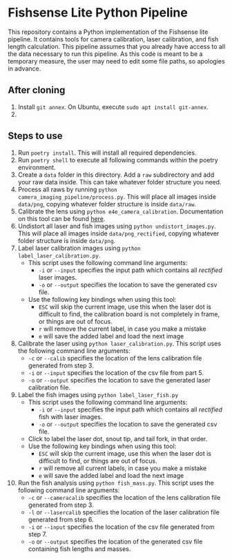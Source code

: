 # Fishsense Lite Python Pipeline
This repository contains a Python implementation of the Fishsense lite pipeline. It contains tools for camera calibration, laser calibration, and fish length calculation. This pipeline assumes that you already have access to all the data necessary to run this pipeline. As this code is meant to be a temporary measure, the user may need to edit some file paths, so apologies in advance. 

## After cloning
1. Install `git annex`.  On Ubuntu, execute `sudo apt install git-annex`.
2. 

## Steps to use
1. Run `poetry install`. This will install all required dependencies.
2. Run `poetry shell` to execute all following commands within the poetry environment.
3. Create a `data` folder in this directory. Add a `raw` subdirectory and add your raw data inside. This can take whatever folder structure you need. 
4. Process all raws by running `python camera_imaging_pipeline/process.py`. This will place all images inside `data/png`, copying whatever folder structure is inside `data/raw`.
4. Calibrate the lens using `python e4e_camera_calibration`. Documentation on this tool can be found [here](https://github.com/UCSD-E4E/e4e-camera-calibration).
5. Undistort all laser and fish images using `python undistort_images.py`. This will place all images inside `data/png_rectified`, copying whatever folder structure is inside `data/png`.
6. Label laser calibration images using `python label_laser_calibration.py`. 
     * This script uses the following command line arguments: 
        * `-i` or `--input` specifies the input path which contains all *rectified* laser images.
        * `-o` or `--output` specifies the location to save the generated csv file.
     * Use the following key bindings when using this tool: 
        * `ESC` will skip the current image, use this when the laser dot is difficult to find, the calibration board is not completely in frame, or things are out of focus.
        * `r` will remove the current label, in case you make a mistake
        * `e` will save the added label and load the next image
7. Calibrate the laser using `python laser_calibration.py`. This script uses the following command line arguments:
     * `-c` or `--calib` specifies the location of the lens calibration file generated from step 3. 
     * `-i` or `--input` specifies the location of the csv file from part 5. 
     * `-o` or `--output` specifies the location to save the generated laser calibration file.
8. Label the fish images using `python label_laser_fish.py`
     * This script uses the following command line arguments: 
        * `-i` or `--input` specifies the input path which contains all *rectified* fish with laser images.
        * `-o` or `--output` specifies the location to save the generated csv file.
     * Click to label the laser dot, snout tip, and tail fork, in that order. 
     * Use the following key bindings when using this tool: 
        * `ESC` will skip the current image, use this when the laser dot is difficult to find, or things are out of focus.
        * `r` will remove all current labels, in case you make a mistake
        * `e` will save the added label and load the next image
9. Run the fish analysis using `python fish_mass.py`. This script uses the following command line arguments: 
     * `-c` or `--cameracalib` specifies the location of the lens calibration file generated from step 3. 
     * `-l` or `--lasercalib` specifies the location of the laser calibration file generated from step 6.
     * `-i` or `--input` specifies the location of the csv file generated from step 7.
     * `-o` or `--output` specifies the location of the generated csv file containing fish lengths and masses. 
